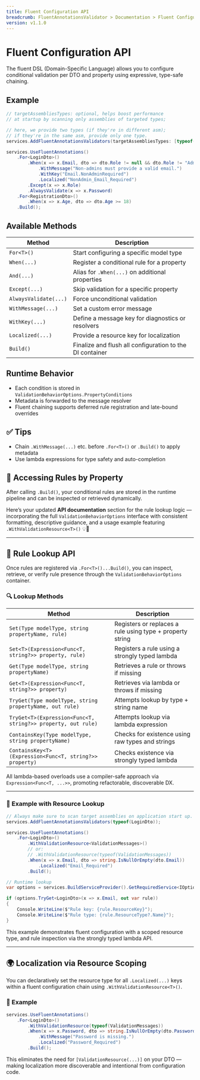 ```yaml
---
title: Fluent Configuration API
breadcrumb: FluentAnnotationsValidator > Documentation > Fluent Configuration API
version: v1.1.0
---
```


# Fluent Configuration API

The fluent DSL (Domain-Specific Language) allows you to configure conditional validation per DTO and property using expressive, type-safe chaining.

## Example

```csharp
// targetAssembliesTypes: optional, helps boost performance 
// at startup by scanning only assemblies of targeted types;

// here, we provide two types (if they're in different asm);
// if they're in the same asm, provide only one type.
services.AddFluentAnnotationsValidators(targetAssembliesTypes: [typeof(LoginDto), typeof(RegistrationDto)]);

services.UseFluentAnnotations()
    .For<LoginDto>()
        .When(x => x.Email, dto => dto.Role != null && dto.Role != "Admin")
            .WithMessage("Non-admins must provide a valid email.")
            .WithKey("Email.NonAdminRequired")
            .Localized("NonAdmin_Email_Required")
        .Except(x => x.Role)
        .AlwaysValidate(x => x.Password)
    .For<RegistrationDto>()
        .When(x => x.Age, dto => dto.Age >= 18)
    .Build();
```

## Available Methods

| Method               | Description                                                  |
|----------------------|--------------------------------------------------------------|
| `For<T>()`           | Start configuring a specific model type                      |
| `When(...)`          | Register a conditional rule for a property                   |
| `And(...)`           | Alias for `.When(...)` on additional properties              |
| `Except(...)`        | Skip validation for a specific property                      |
| `AlwaysValidate(...)`| Force unconditional validation                               |
| `WithMessage(...)`   | Set a custom error message                                   |
| `WithKey(...)`       | Define a message key for diagnostics or resolvers            |
| `Localized(...)`     | Provide a resource key for localization                      |
| `Build()`            | Finalize and flush all configuration to the DI container     |

## Runtime Behavior

- Each condition is stored in `ValidationBehaviorOptions.PropertyConditions`
- Metadata is forwarded to the message resolver
- Fluent chaining supports deferred rule registration and late-bound overrides

## ✅ Tips

- Chain `.WithMessage(...)` etc. before `.For<T>()` or `.Build()` to apply metadata
- Use lambda expressions for type safety and auto-completion

## 🧩 Accessing Rules by Property

After calling `.Build()`, your conditional rules are stored in the runtime pipeline and can be inspected or retrieved dynamically.

Here’s your updated **API documentation** section for the rule lookup logic — incorporating the full `ValidationBehaviorOptions` interface with consistent formatting, descriptive guidance, and a usage example featuring `.WithValidationResource<T>()` 💡📘

---

## 🔧 Rule Lookup API

Once rules are registered via `.For<T>()...Build()`, you can inspect, retrieve, or verify rule presence through the `ValidationBehaviorOptions` container.

### 🔍 Lookup Methods

| Method | Description |
|--------|-------------|
| `Set(Type modelType, string propertyName, rule)` | Registers or replaces a rule using type + property string |
| `Set<T>(Expression<Func<T, string?>> property, rule)` | Registers a rule using a strongly typed lambda |
| `Get(Type modelType, string propertyName)` | Retrieves a rule or throws if missing |
| `Get<T>(Expression<Func<T, string?>> property)` | Retrieves via lambda or throws if missing |
| `TryGet(Type modelType, string propertyName, out rule)` | Attempts lookup by type + string name |
| `TryGet<T>(Expression<Func<T, string?>> property, out rule)` | Attempts lookup via lambda expression |
| `ContainsKey(Type modelType, string propertyName)` | Checks for existence using raw types and strings |
| `ContainsKey<T>(Expression<Func<T, string?>> property)` | Checks existence via strongly typed lambda |

All lambda-based overloads use a compiler-safe approach via `Expression<Func<T, ...>>`, promoting refactorable, discoverable DX.

---

### 📘 Example with Resource Lookup

```csharp
// Always make sure to scan target assemblies on application start up.
services.AddFluentAnnotationsValidators(typeof(LoginDto));

services.UseFluentAnnotations()
    .For<LoginDto>()
        .WithValidationResource<ValidationMessages>()
        // or:
        // .WithValidationResource(typeof(ValidationMessages))
        .When(x => x.Email, dto => string.IsNullOrEmpty(dto.Email))
            .Localized("Email_Required")
        .Build();

// Runtime lookup
var options = services.BuildServiceProvider().GetRequiredService<IOptions<ValidationBehaviorOptions>>().Value;

if (options.TryGet<LoginDto>(x => x.Email, out var rule))
{
    Console.WriteLine($"Rule key: {rule.ResourceKey}");
    Console.WriteLine($"Rule type: {rule.ResourceType?.Name}");
}
```

This example demonstrates fluent configuration with a scoped resource type, and rule inspection via the strongly typed lambda API.

---

## 🌍 Localization via Resource Scoping

You can declaratively set the resource type for all `.Localized(...)` keys within a fluent configuration chain using `.WithValidationResource<T>()`.

### 📘 Example

```csharp
services.UseFluentAnnotations()
    .For<LoginDto>()
        .WithValidationResource(typeof(ValidationMessages))
        .When(x => x.Password, dto => string.IsNullOrEmpty(dto.Password))
            .WithMessage("Password is missing.")
            .Localized("Password_Required")
        .Build();
```

This eliminates the need for `[ValidationResource(...)]` on your DTO — making localization more discoverable and intentional from configuration code.
